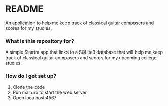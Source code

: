 # README #

An application to help me keep track of classical guitar composers and scores for my studies.

### What is this repository for? ###

A simple Sinatra app that links to a SQLite3 database that will help me keep track of classical guitar composers and scores for my upcoming college studies.

### How do I get set up? ###

1. Clone the code
2. Run main.rb to start the web server
3. Open localhost:4567
